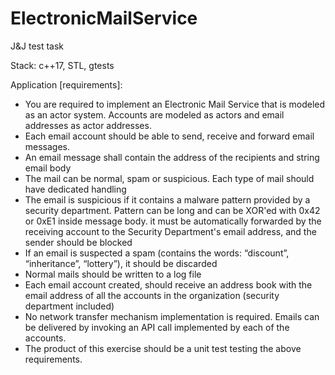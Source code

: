 # ElectronicMailService
J&amp;J test task

Stack: c++17, STL, gtests

Application [requirements]:
- You are required to implement an Electronic Mail Service that is modeled as an
actor system. Accounts are modeled as actors and email addresses as actor
addresses.
- Each email account should be able to send, receive and forward email messages.
- An email message shall contain the address of the recipients and string email body
- The mail can be normal, spam or suspicious. Each type of mail should have
dedicated handling
- The email is suspicious if it contains a malware pattern provided by a security
department. Pattern can be long and can be XOR&#39;ed with 0x42 or 0xE1 inside
message body. it must be automatically forwarded by the receiving account to the
Security Department&#39;s email address, and the sender should be blocked
- If an email is suspected a spam (contains the words: “discount”, “inheritance”,
“lottery”), it should be discarded
- Normal mails should be written to a log file
- Each email account created, should receive an address book with the email
address of all the accounts in the organization (security department included)
- No network transfer mechanism implementation is required. Emails can be
delivered by invoking an API call implemented by each of the accounts.
- The product of this exercise should be a unit test testing the above requirements.
